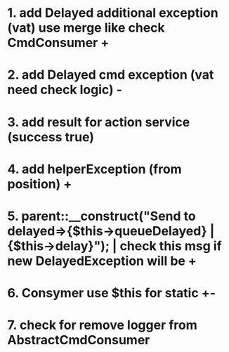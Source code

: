 # 1. add Delayed additional exception (vat) use merge like check CmdConsumer +
# 2. add Delayed cmd exception (vat need check logic) -
# 3. add result for action service (success true)
# 4. add helperException (from position) +
# 5. parent::__construct("Send to delayed=>{$this->queueDelayed} | {$this->delay}"); | check this msg if new DelayedException will be +
# 6. Consymer use $this for static +-
# 7. check for remove logger from AbstractCmdConsumer